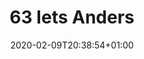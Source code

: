 ---
title: "63 Iets Anders"
date: 2020-02-09T20:38:54+01:00
draft: false
headercolor: "orange-background"
order: "by-date-descending"
---